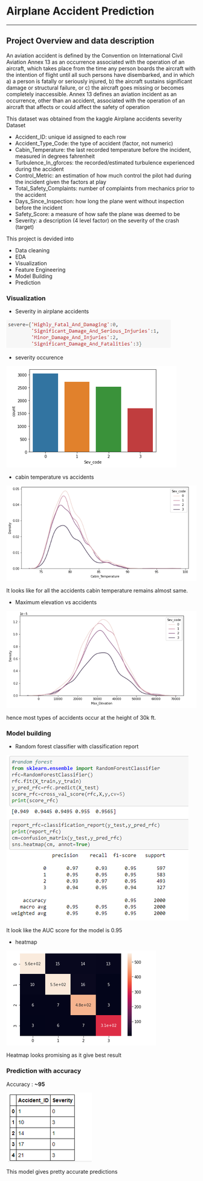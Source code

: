 # Airplane Accident Prediction

-------------------------------------------------------------------------------------------------------------------------------------------------------------------------------

## Project Overview and data description

An aviation accident is defined by the Convention on International Civil Aviation Annex 13 as an occurrence associated with the operation of an aircraft, which takes place from the time any person boards the aircraft with the intention of flight until all such persons have disembarked, and in which a) a person is fatally or seriously injured, b) the aircraft sustains significant damage or structural failure, or c) the aircraft goes missing or becomes completely inaccessible. Annex 13 defines an aviation incident as an occurrence, other than an accident, associated with the operation of an aircraft that affects or could affect the safety of operation

This dataset was obtained from the kaggle Airplane accidents severity Dataset

- Accident_ID:                unique id assigned to each row
- Accident_Type_Code:           the type of accident (factor, not numeric)
- Cabin_Temperature:            the last recorded temperature before the incident, measured in degrees fahrenheit
- Turbulence_In_gforces:      the recorded/estimated turbulence experienced during the accident
- Control_Metric:               an estimation of how much control the pilot had during the incident given the factors at play
- Total_Safety_Complaints:     number of complaints from mechanics prior to the accident
- Days_Since_Inspection:        how long the plane went without inspection before the incident
- Safety_Score:                 a measure of how safe the plane was deemed to be
- Severity:                    a description (4 level factor) on the severity of the crash (target)

This project is devided into 
- Data cleaning
- EDA 
- Visualization
- Feature Engineering
- Model Building
- Prediction

### Visualization
- Severity in airplane accidents


![Severity](https://github.com/pranaymohadikar/Machine-Learning-Projects-/blob/master/Airplane%20accidents%20severity%20Dataset/readme-resources/severity.PNG)

- severity occurence

![occurence](https://github.com/pranaymohadikar/Machine-Learning-Projects-/blob/master/Airplane%20accidents%20severity%20Dataset/readme-resources/type%20of%20severity%20with%20counts.png)

- cabin temperature vs accidents

![ct](https://github.com/pranaymohadikar/Machine-Learning-Projects-/blob/master/Airplane%20accidents%20severity%20Dataset/readme-resources/cabin%20temp%20vs%20severity.png)

It looks like for all the accidents cabin temperature remains almost same.

- Maximum elevation vs accidents

![me](https://github.com/pranaymohadikar/Machine-Learning-Projects-/blob/master/Airplane%20accidents%20severity%20Dataset/readme-resources/max%20elevation%20vs%20severity.png)

hence most types of accidents occur at the height of 30k ft.

### Model building

- Random forest classifier with classification report

![rfc](https://github.com/pranaymohadikar/Machine-Learning-Projects-/blob/master/Airplane%20accidents%20severity%20Dataset/readme-resources/random%20forest%20with%20classification%20report.png)

It look like the AUC score for the model is 0.95

- heatmap

![hm](https://github.com/pranaymohadikar/Machine-Learning-Projects-/blob/master/Airplane%20accidents%20severity%20Dataset/readme-resources/heatmap%20of%20classification%20report.png)

Heatmap looks promising as it give best result

### Prediction with accuracy
Accuracy : **~95**

![pred](https://github.com/pranaymohadikar/Machine-Learning-Projects-/blob/master/Airplane%20accidents%20severity%20Dataset/readme-resources/prediction.png)

This model gives pretty accurate predictions

